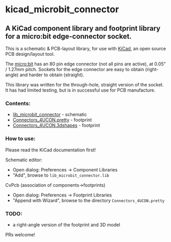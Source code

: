 # kicad_microbit_connector

## A KiCad component library and footprint library for a micro:bit edge-connector socket.

This is a schematic & PCB-layout library, for use with [KiCad](http://kicad-pcb.org/), an open source PCB design/layout tool.

The [micro:bit](http://microbit.org/) has an 80 pin edge connector (not all pins are active), at 0.05" / 1.27mm pitch.  Sockets for the edge connector are easy to obtain (right-angle) and harder to obtain (straight).

This library was written for the through-hole, straight version of the socket.  It has had limited testing, but is in successful use for PCB manufacture.

### Contents:

- [lib_microbit_connector](./lib_microbit_connector) - schematic
- [Connectors_4UCON.pretty](./Connectors_4UCON.pretty) - footprint
- [Connectors_4UCON.3dshapes](./Connectors_4UCON.3dshapes) - footprint


### How to use:

Please read the KiCad documentation first!

Schematic editor:

- Open dialog: Preferences -> Component Libraries
- "Add", browse to ```lib_microbit_connector.lib```

CvPcb (association of components->footprints)

- Open dialog: Preferences -> Footprint Libraries
- "Append with Wizard", browse to the directory ```Connectors_4UCON.pretty```


### TODO:

- a right-angle version of the footprint and 3D model

PRs welcome!
